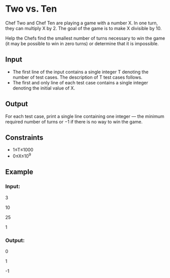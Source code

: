# Two vs. Ten

Chef Two and Chef Ten are playing a game with a number X. In one turn, they can multiply X by 2. 
The goal of the game is to make X divisible by 10.

Help the Chefs find the smallest number of turns necessary to win the game (it may be possible to win in zero turns) or determine that it is impossible.

## Input

- The first line of the input contains a single integer T denoting the number of test cases. The description of T test cases follows.
- The first and only line of each test case contains a single integer denoting the initial value of X.

## Output

For each test case, print a single line containing one integer — the minimum required number of turns or −1 if there is no way to win the game.

## Constraints

- 1≤T≤1000
- 0≤X≤10<sup>9</sup>

## Example

### Input:

3

10

25

1

### Output:

0

1

-1

